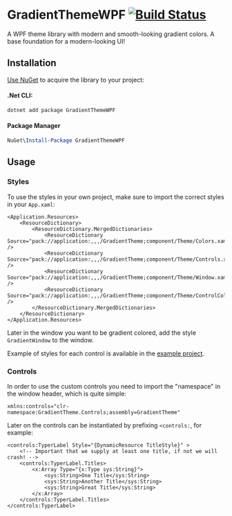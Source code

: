 # GradientThemeWPF [![Build Status](https://jenkins.jonteohr.xyz/job/GRADIENTTHEMEWPF_TRUNK/badge/icon)](https://jenkins.jonteohr.xyz/job/GRADIENTTHEMEWPF_TRUNK)
A WPF theme library with modern and smooth-looking gradient colors. A base foundation for a modern-looking UI!

## Installation
[Use NuGet](https://www.nuget.org/packages/GradientThemeWPF) to acquire the library to your project:

#### .Net CLI:
```cmd
dotnet add package GradientThemeWPF
```
#### Package Manager
```powershell
NuGet\Install-Package GradientThemeWPF
```

## Usage
### Styles
To use the styles in your own project, make sure to import the correct styles in your `App.xaml`:
```xaml
<Application.Resources>
    <ResourceDictionary>
        <ResourceDictionary.MergedDictionaries>
            <ResourceDictionary Source="pack://application:,,,/GradientTheme;component/Theme/Colors.xaml" />
            <ResourceDictionary Source="pack://application:,,,/GradientTheme;component/Theme/Controls.xaml" />
            <ResourceDictionary Source="pack://application:,,,/GradientTheme;component/Theme/Window.xaml" />
            <ResourceDictionary Source="pack://application:,,,/GradientTheme;component/Theme/ControlColors.xaml" />
        </ResourceDictionary.MergedDictionaries>
    </ResourceDictionary>
</Application.Resources>
```
Later in the window you want to be gradient colored, add the style `GradientWindow` to the window.

Example of styles for each control is available in the [example project](ExampleApp).

### Controls
In order to use the custom controls you need to import the "namespace" in the window header, which is quite simple:
```xaml
xmlns:controls="clr-namespace:GradientTheme.Controls;assembly=GradientTheme"
```
Later on the controls can be instantiated by prefixing `<controls:`, for example:
```xaml
<controls:TyperLabel Style="{DynamicResource TitleStyle}" >
    <!-- Important that we supply at least one title, if not we will crash! -->
    <controls:TyperLabel.Titles>
        <x:Array Type="{x:Type sys:String}">
            <sys:String>One Title</sys:String>
            <sys:String>Another Title</sys:String>
            <sys:String>Great Title</sys:String>
        </x:Array>
    </controls:TyperLabel.Titles>
</controls:TyperLabel>
```